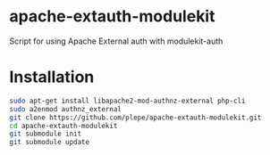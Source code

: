 # apache-extauth-modulekit
Script for using Apache External auth with modulekit-auth

# Installation
```sh
sudo apt-get install libapache2-mod-authnz-external php-cli
sudo a2enmod authnz_external
git clone https://github.com/plepe/apache-extauth-modulekit.git
cd apache-extauth-modulekit
git submodule init
git submodule update
```
